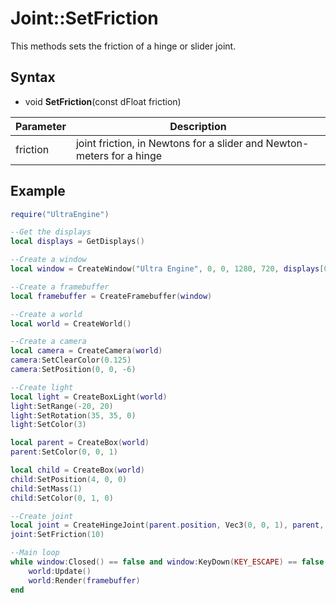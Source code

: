 # Joint::SetFriction

This methods sets the friction of a hinge or slider joint.

## Syntax

- void **SetFriction**(const dFloat friction)

| Parameter | Description |
|---|---|
| friction | joint friction, in Newtons for a slider and Newton-meters for a hinge |

## Example

```lua
require("UltraEngine")

--Get the displays
local displays = GetDisplays()

--Create a window
local window = CreateWindow("Ultra Engine", 0, 0, 1280, 720, displays[0], WINDOW_CENTER | WINDOW_TITLEBAR)

--Create a framebuffer
local framebuffer = CreateFramebuffer(window)

--Create a world
local world = CreateWorld()

--Create a camera    
local camera = CreateCamera(world)
camera:SetClearColor(0.125)
camera:SetPosition(0, 0, -6)

--Create light
local light = CreateBoxLight(world)
light:SetRange(-20, 20)
light:SetRotation(35, 35, 0)
light:SetColor(3)

local parent = CreateBox(world)
parent:SetColor(0, 0, 1)

local child = CreateBox(world)
child:SetPosition(4, 0, 0)
child:SetMass(1)
child:SetColor(0, 1, 0)

--Create joint
local joint = CreateHingeJoint(parent.position, Vec3(0, 0, 1), parent, child)
joint:SetFriction(10)

--Main loop
while window:Closed() == false and window:KeyDown(KEY_ESCAPE) == false do
    world:Update()
    world:Render(framebuffer)
end
```

